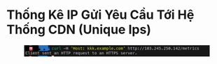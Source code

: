 # Thống Kê IP Gửi Yêu Cầu Tới Hệ Thống CDN (Unique Ips)

<figure><img src="../../.gitbook/assets/image (276).png" alt=""><figcaption></figcaption></figure>
